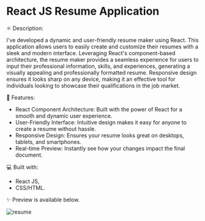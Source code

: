 # React JS Resume Application

⚛️ Description:

I've developed a dynamic and user-friendly resume maker using React. This application allows users to easily create and customize their resumes with a sleek and modern interface. Leveraging React's component-based architecture, the resume maker provides a seamless experience for users to input their professional information, skills, and experiences, generating a visually appealing and professionally formatted resume. Responsive design ensures it looks sharp on any device, making it an effective tool for individuals looking to showcase their qualifications in the job market.

🎨 Features: 

- React Component Architecture: Built with the power of React for a smooth and dynamic user experience.
- User-Friendly Interface: Intuitive design makes it easy for anyone to create a resume without hassle.
- Responsive Design: Ensures your resume looks great on desktops, tablets, and smartphones.
- Real-time Preview: Instantly see how your changes impact the final document.

💻 Built with: 

- React JS,
- CSS/HTML.

✨ Preview is available below.

![resume](https://github.com/victoriakapelush/CV-Application/assets/42095608/c5e2d154-1b20-4206-8a7c-dc6a02a89482)

